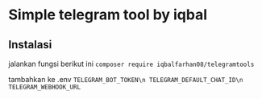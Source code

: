 # Simple telegram tool by iqbal

## Instalasi

jalankan fungsi berikut ini
`composer require iqbalfarhan08/telegramtools`

tambahkan ke .env
`TELEGRAM_BOT_TOKEN\n
TELEGRAM_DEFAULT_CHAT_ID\n
TELEGRAM_WEBHOOK_URL`
